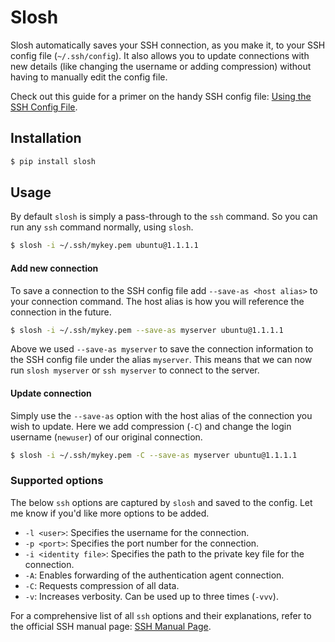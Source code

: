 # Slosh

Slosh automatically saves your SSH connection, as you make it, to your SSH config file (`~/.ssh/config`). It also allows you to update connections with new details (like changing the username or adding compression) without having to manually edit the config file.

Check out this guide for a primer on the handy SSH config file: [Using the SSH Config File](https://linuxize.com/post/using-the-ssh-config-file/).

## Installation

```bash
$ pip install slosh
```

## Usage

By default `slosh` is simply a pass-through to the `ssh` command. So you can run any `ssh` command normally, using `slosh`.

```bash
$ slosh -i ~/.ssh/mykey.pem ubuntu@1.1.1.1 
```

#### Add new connection

To save a connection to the SSH config file add `--save-as <host alias>` to your connection command. The host alias is how you will reference the connection in the future. 
```bash
$ slosh -i ~/.ssh/mykey.pem --save-as myserver ubuntu@1.1.1.1 
```
Above we used `--save-as myserver` to save the connection information to the SSH config file under the alias `myserver`. This means that we can now run `slosh myserver` or `ssh myserver` to connect to the server.

#### Update connection

Simply use the `--save-as` option with the host alias of the connection you wish to update. Here we add compression (`-C`) and change the login username (`newuser`) of our original connection.

```bash
$ slosh -i ~/.ssh/mykey.pem -C --save-as myserver ubuntu@1.1.1.1 
```

### Supported options
The below `ssh` options are captured by `slosh` and saved to the config. Let me know if you'd like more options to be added.

- `-l <user>`: Specifies the username for the connection.
- `-p <port>`: Specifies the port number for the connection.
- `-i <identity file>`: Specifies the path to the private key file for the connection.
- `-A`: Enables forwarding of the authentication agent connection.
- `-C`: Requests compression of all data.
- `-v`: Increases verbosity. Can be used up to three times (`-vvv`).

For a comprehensive list of all `ssh` options and their explanations, refer to the official SSH manual page: [SSH Manual Page](https://man7.org/linux/man-pages/man1/ssh.1.html).
